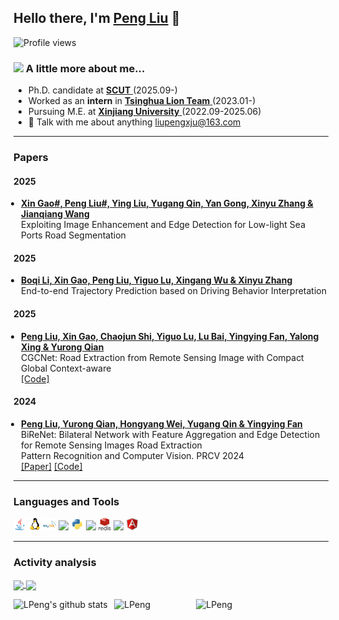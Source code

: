 <!-- <p align="center"><img src="assets/whiteflower.jpg"/></p> -->
<!-- <p align="center"><img src="assets/violin1.jpg"/> -->

## Hello there, I'm [Peng Liu](https://github.com/LPeng625) 👋
![Profile views](https://komarev.com/ghpvc/?username=LPeng625&color=brightgreen)


<!-- <img align="left" alt="Readme Quotes" src="https://quotes-github-readme.vercel.app/api?type=horizontal" width='95%'/> -->

  
### <img src="https://media0.giphy.com/media/v1.Y2lkPTc5MGI3NjExa2hod2dwamRndmhrMjJyOTljc3NwNmFlcmlqOXRwaHhwajViNmVjZiZlcD12MV9pbnRlcm5hbF9naWZfYnlfaWQmY3Q9Zw/3NjABnBOieYQE4BpkP/giphy.gif" width="50"> A little more about me...  

- Ph.D. candidate at [**SCUT** ](https://www.scut.edu.cn/) (2025.09-)
- Worked as an **intern** in [**Tsinghua Lion Team** ](https://www.svm.tsinghua.edu.cn/) (2023.01-)
- Pursuing M.E. at [**Xinjiang University** ](https://www.xju.edu.cn/)  (2022.09-2025.06)
- 💬 Talk with me about anything [liupengxju@163.com](mailto:liupengxju@163.com)

<!-- ### Motto

<img align="center" alt="Readme Quotes" src="./assets/meishuzi.jpg" width='95%'/>
<br/> -->

---

### Papers

#### 2025
<ul style="padding-left:12px;">
    <li>
    	<p>
		<font class="font_nyw_paper_name"><b><a href="https://github.com/LPeng625">Xin Gao#, Peng Liu#, Ying Liu, Yugang Qin, Yan Gong, Xinyu Zhang & Jianqiang Wang</a></b></font><br />
		<font class="font_nyw_paper_title">Exploiting Image Enhancement and Edge Detection for Low-light Sea Ports Road Segmentation</font><br />
     	</p>
   </li>
</ul>

#### 2025
<ul style="padding-left:12px;">
    <li>
    	<p>
		<font class="font_nyw_paper_name"><b><a href="https://github.com/LPeng625">Boqi Li, Xin Gao, Peng Liu, Yiguo Lu, Xingang Wu & Xinyu Zhang</a></b></font><br />
		<font class="font_nyw_paper_title">End-to-end Trajectory Prediction based on Driving Behavior Interpretation</font><br />
     	</p>
   </li>
</ul>

#### 2025
<ul style="padding-left:12px;">
    <li>
    	<p>
		<font class="font_nyw_paper_name"><b><a href="https://github.com/LPeng625">Peng Liu, Xin Gao, Chaojun Shi, Yiguo Lu, Lu Bai, Yingying Fan, Yalong Xing & Yurong Qian</a></b></font><br />
		<font class="font_nyw_paper_title">CGCNet: Road Extraction from Remote Sensing Image with Compact Global Context-aware</font><br />
		<a href="https://github.com/LPeng625/CGCNet">[Code]</a>
     	</p>
   </li>
</ul>

#### 2024
<ul style="padding-left:12px;">
    <li>
    	<p>
		<font class="font_nyw_paper_name"><b><a href="https://github.com/LPeng625">Peng Liu, Yurong Qian, Hongyang Wei, Yugang Qin & Yingying Fan</a></b></font><br />
		<font class="font_nyw_paper_title">BiReNet: Bilateral Network with Feature Aggregation and Edge Detection for Remote Sensing Images Road Extraction</font><br />
		<font class="font_nyw_paper_description">Pattern Recognition and Computer Vision. PRCV 2024</font> <font class="font_nyw_paper_ALei"></font><br />
		<a href="https://link.springer.com/chapter/10.1007/978-981-97-8493-6_28">[Paper]</a> <a href="https://github.com/LPeng625/BiReNet">[Code]</a>
     	</p>
   </li>
</ul>

---

### Languages and Tools

<code><img height="20" src="https://raw.githubusercontent.com/devicons/devicon/master/icons/java/java-original.svg"></code>
<code><img height="20" src="https://raw.githubusercontent.com/devicons/devicon/master/icons/linux/linux-original.svg"></code>
<code><img height="20" src="https://raw.githubusercontent.com/devicons/devicon/master/icons/mysql/mysql-original-wordmark.svg"></code>
<code><img height="20" src="https://www.vectorlogo.zone/logos/opencv/opencv-icon.svg"></code>
<code><img height="20" src="https://raw.githubusercontent.com/devicons/devicon/master/icons/python/python-original.svg"></code>
<code><img height="20" src="https://www.vectorlogo.zone/logos/pytorch/pytorch-icon.svg"></code>
<code><img height="20" src="https://raw.githubusercontent.com/devicons/devicon/master/icons/redis/redis-original-wordmark.svg"></code>
<code><img height="20" src="https://www.vectorlogo.zone/logos/springio/springio-icon.svg"></code>
<code><img height="20" src="https://raw.githubusercontent.com/devicons/devicon/master/icons/angularjs/angularjs-original.svg"></code>

---

### Activity analysis

<p>
  <a href="https://github.com/LPeng625/CGCNet">
    <img width="45%" align="center" src="https://github-readme-stats.vercel.app/api/pin/?username=LPeng625&repo=CGCNet&theme=nightowl" />
  </a>
  <a href="https://github.com/LPeng625/BiReNet">
    <img width="45%" align="center" src="https://github-readme-stats.vercel.app/api/pin/?username=LPeng625&repo=BiReNet&theme=nightowl" />
  </a>
</p>

<p>
<img width="32%" align="left" src="https://github-readme-stats.vercel.app/api?username=LPeng625&show_icons=true&locale=en&theme=gruvbox" alt="LPeng's github stats" />
&nbsp;<img width="26%" align="left" src="https://github-readme-stats.vercel.app/api/top-langs?username=LPeng625&show_icons=true&locale=en&layout=compact&theme=gruvbox" alt="LPeng" />
&nbsp;<img width="31%" align="left" src="https://github-readme-streak-stats.herokuapp.com/?user=LPeng625&theme=gruvbox" alt="LPeng" />
</p>

<!-- ### Reference

+ [海拥wanghao221](https://github.com/wanghao221/wanghao221)
+ [Github 展示](https://cdmana.com/2021/07/20210727104054480v.html)
+ [Github 打造个人主页](https://kilienazure.com/github-profile-readme/)
+ [KiLien](https://github.com/KiLien)
+ [详细设置](http://wangyuheng.github.io/2020/10/17/github-profile-readme/)
+ [github-readme-stats](https://github.com/anuraghazra/github-readme-stats) -->

